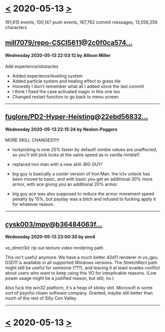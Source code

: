 # [<](2020-05-12.md) 2020-05-13 [>](2020-05-14.md)

191,615 events, 100,147 push events, 167,762 commit messages, 13,556,256 characters


## [mill7079/repo-CSCI5611](https://github.com/mill7079/repo-CSCI5611)@[2c0f0ca574...](https://github.com/mill7079/repo-CSCI5611/commit/2c0f0ca574e19f3f020596c77dfbf2e80b0484f8)
#### Wednesday 2020-05-13 22:03:12 by Allison Miller

Add experience/obstacles
- Added experience/leveling system
- Added particle system and healing effect to grass tile
- Honestly I don't remember what all I added since the last commit
- I think I fixed the cave activated magic in this one too
- Changed restart function to go back to menu screen

---
## [fuglore/PD2-Hyper-Heisting](https://github.com/fuglore/PD2-Hyper-Heisting)@[22ebd56832...](https://github.com/fuglore/PD2-Hyper-Heisting/commit/22ebd56832c952da7c5120c03382a2777c63a35e)
#### Wednesday 2020-05-13 22:15:24 by Neslon-Poggers

MORE SKILL CHANGES!!!!!

- lockpicking is now 25% faster by default! nimble values are unaffected, so you'll still pick locks at the same speed as in vanilla nimble!!

- replaced iron man with a new skill: BIG GUY!

- big guy is basically a cooler version of Iron Man. the ictv unlock has been moved to basic, and with basic you get an additional 30% more armor, with ace giving you an additional 20% armor.

- big guy ace was also supposed to reduce the armor movement speed penalty by 15%, but payday was a bitch and refused to fucking apply it for whatever reason.

---
## [cysk003/mpv](https://github.com/cysk003/mpv)@[b36484063f...](https://github.com/cysk003/mpv/commit/b36484063f1dcf7928f848e78572d1e5d1d5a62b)
#### Wednesday 2020-05-13 23:00:30 by wm4

vo_direct3d: rip out texture video rendering path

This isn't useful anymore. We have a much better d3d11 renderer in
vo_gpu. D3D11 is available in all supported Windows versions. The
StretchRect path might still be useful for someone (???), and leaving it
at least evades conflict about users who want to keep using this VO for
inexplicable reasons. (Low power usage might be a justified reason, but
still, no.)

Also fuck the win32 platform, it's a heap of stinky shit. Microsoft is
some sort of psycho clown software company. Granted, maybe still better
than much of the rest of Silly Con Valley.

---

# [<](2020-05-12.md) 2020-05-13 [>](2020-05-14.md)

